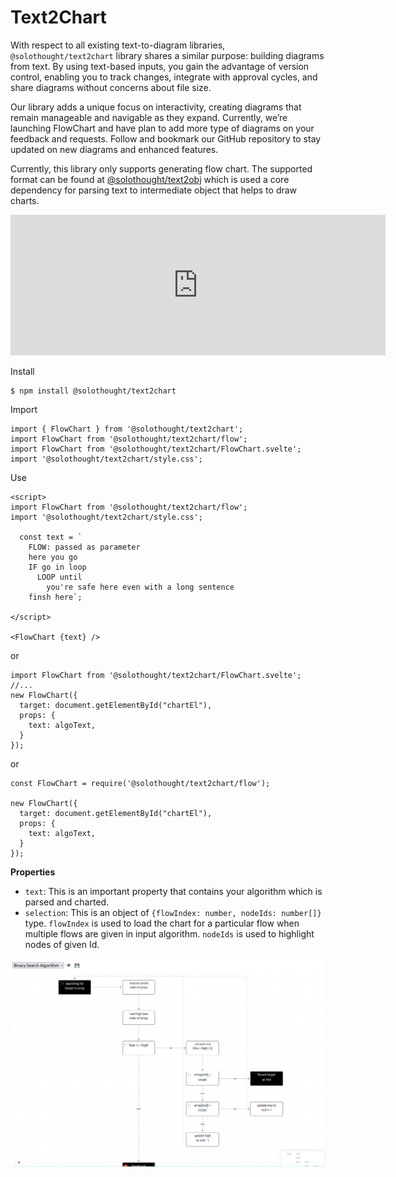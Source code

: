 # Text2Chart

With respect to all existing text-to-diagram libraries, `@solothought/text2chart` library shares a similar purpose: building diagrams from text. By using text-based inputs, you gain the advantage of version control, enabling you to track changes, integrate with approval cycles, and share diagrams without concerns about file size.

Our library adds a unique focus on interactivity, creating diagrams that remain manageable and navigable as they expand. Currently, we’re launching FlowChart and have plan to add more type of diagrams on your feedback and requests. Follow and bookmark our GitHub repository to stay updated on new diagrams and enhanced features.

Currently, this library only supports generating flow chart. The supported format can be found at [@solothought/text2obj](https://github.com/NaturalIntelligence/text2obj) which is used a core dependency for parsing text to intermediate object that helps to draw charts.

<iframe src="https://github.com/sponsors/solothought/card" title="Sponsor solothought" height="225" width="600" style="border: 0;"></iframe>

Install
```
$ npm install @solothought/text2chart
```

Import
```
import { FlowChart } from '@solothought/text2chart';
import FlowChart from '@solothought/text2chart/flow';
import FlowChart from '@solothought/text2chart/FlowChart.svelte';
import '@solothought/text2chart/style.css';
```

Use
```
<script>
import FlowChart from '@solothought/text2chart/flow';
import '@solothought/text2chart/style.css';

  const text = `
    FLOW: passed as parameter
    here you go
    IF go in loop
      LOOP until
        you're safe here even with a long sentence
    finsh here`;

</script>
  
<FlowChart {text} />
```
or
```
import FlowChart from '@solothought/text2chart/FlowChart.svelte';
//...
new FlowChart({
  target: document.getElementById("chartEl"),
  props: {
    text: algoText,
  }
});
```
or
```
const FlowChart = require('@solothought/text2chart/flow');

new FlowChart({
  target: document.getElementById("chartEl"),
  props: {
    text: algoText,
  }
});
```

**Properties**
- `text`: This is an important property that contains your algorithm which is parsed and charted.
- `selection`: This is an object of `{flowIndex: number, nodeIds: number[]}` type. `flowIndex` is used to load the chart for a particular flow when multiple flows are given in input algorithm. `nodeIds` is used to highlight nodes of given Id.

![Text2Chart Flow: Binary Search](./static/sampleflow.png)